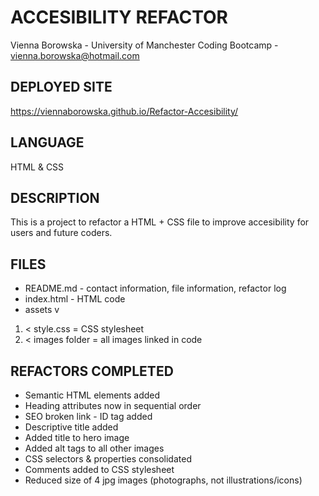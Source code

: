 # ACCESIBILITY REFACTOR
Vienna Borowska - University of Manchester Coding Bootcamp - vienna.borowska@hotmail.com

## DEPLOYED SITE
https://viennaborowska.github.io/Refactor-Accesibility/

## LANGUAGE
HTML & CSS

## DESCRIPTION
This is a project to refactor a HTML + CSS file to improve accesibility for users and future coders. 


## FILES
* README.md - contact information, file information, refactor log
* index.html - HTML code
* assets v
1. < style.css = CSS stylesheet
2. < images folder = all images linked in code 


## REFACTORS COMPLETED
* Semantic HTML elements added
* Heading attributes now in sequential order
* SEO broken link - ID tag added
* Descriptive title added
* Added title to hero image
* Added alt tags to all other images
* CSS selectors & properties consolidated
* Comments added to CSS stylesheet
* Reduced size of 4 jpg images (photographs, not illustrations/icons)


